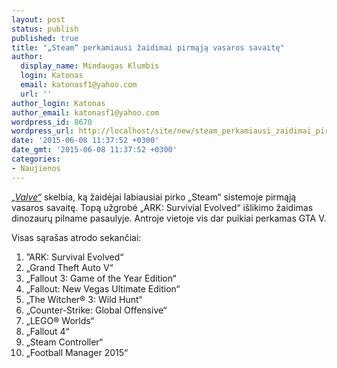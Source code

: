 ```yaml
---
layout: post
status: publish
published: true
title: "„Steam“ perkamiausi žaidimai pirmąją vasaros savaitę"
author:
  display_name: Mindaugas Klumbis
  login: Katonas
  email: katonasf1@yahoo.com
  url: ''
author_login: Katonas
author_email: katonasf1@yahoo.com
wordpress_id: 8670
wordpress_url: http://localhost/site/new/steam_perkamiausi_zaidimai_pirmaja_vasaros_savaite/
date: '2015-06-08 11:37:52 +0300'
date_gmt: '2015-06-08 11:37:52 +0300'
categories:
- Naujienos
---
```

<p>
	<em><a href="http://store.steampowered.com/search/?filter=topsellers">&bdquo;Valve&ldquo;</a></em> skelbia, ką žaidėjai labiausiai pirko &bdquo;Steam&ldquo; sistemoje pirmąją vasaros savaitę. Topą užgrobė &bdquo;ARK: Survivial Evolved&ldquo; i&scaron;likimo žaidimas dinozaurų pilname pasaulyje. Antroje vietoje vis dar puikiai perkamas GTA V.</p>
<p>
	Visas sąra&scaron;as atrodo sekančiai:</p>
<ol>
<li>
		&rdquo;ARK: Survival Evolved&ldquo;</li>
<li>
		&bdquo;Grand Theft Auto V&ldquo;</li>
<li>
		&bdquo;Fallout 3: Game of the Year Edition&ldquo;</li>
<li>
		&bdquo;Fallout: New Vegas Ultimate Edition&ldquo;</li>
<li>
		&bdquo;The Witcher&reg; 3: Wild Hunt&ldquo;</li>
<li>
		&bdquo;Counter-Strike: Global Offensive&ldquo;</li>
<li>
		&bdquo;LEGO&reg; Worlds&ldquo;</li>
<li>
		&bdquo;Fallout 4&ldquo;</li>
<li>
		&bdquo;Steam Controller&ldquo;</li>
<li>
		&bdquo;Football Manager 2015&ldquo;</li>
</ol>
